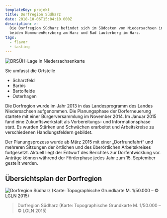 ```yaml
---
templateKey: projekt
title: Dorfregion Südharz
date: 2018-10-06T15:04:10.000Z
description: >-
  Die Dorfregion Südharz befindet sich im Südosten von Niedersachsen in den
  beiden KommunenHerzberg am Harz und Bad Lauterberg im Harz.
tags:
  - flavor
  - tasting
---
```

![DRSÜH-Lage in Niedersachsenkarte](/img/drsuh-lage-in-niedersachsenkarte.jpg)

Sie umfasst die Ortsteile

* Scharzfeld
* Barbis
* Bartolfelde
* Osterhagen

Die Dorfregion wurde im Jahr 2013 in das Landesprogramm des Landes Niedersachsen aufgenommen. Die Planungsphase der Dorferneuerung startete mit einer Bürgerversammlung im November 2014. Im Januar 2015 fand eine Zukunftswerkstatt als Vorbereitungs- und Informationsphase statt. Es wurden  Stärken und Schwächen erarbeitet und Arbeitskreise zu verschiedenen Handlungsfeldern gebildet.



Der Planungsprozess wurde ab März 2015 mit einer „Dorfrundfahrt“ und mehreren Sitzungen der örtlichen und  des überörtlichen Arbeitskreises fortgesetzt. Aktuell liegt der Entwurf des Berichtes zur Dorfentwicklung vor. Anträge können während der Förderphase jedes Jahr zum 15. September gestellt werden.



## Übersichtsplan der Dorfregion

![Dorfregion Südharz (Karte: Topographische Grundkarte M. 1/50.000 – © LGLN 2015)](/img/lageplan-geltde-bez.jpg)

> Dorfregion Südharz (Karte: Topographische Grundkarte M. 1/50.000 – © LGLN 2015)
